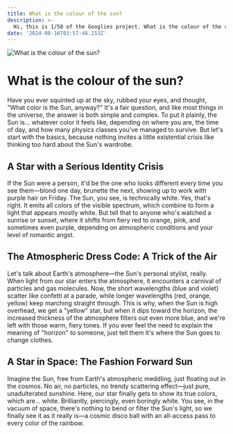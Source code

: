 ```yaml
---
title: What is the colour of the sun?
description: >-
  Hi, this is 1/50 of the Googlies project. What is the colour of the sun?
date: '2024-08-16T03:57:46.153Z'
---
```


![What is the colour of the sun?](https://github.com/abel-yelin/googlies/blob/main/public/What-is-the-colour-of-%20the-sun.png)

# What is the colour of the sun?

Have you ever squinted up at the sky, rubbed your eyes, and thought, "What color is the Sun, anyway?" It's a fair question, and like most things in the universe, the answer is both simple and complex. To put it plainly, the Sun is… whatever color it feels like, depending on where you are, the time of day, and how many physics classes you've managed to survive. But let's start with the basics, because nothing invites a little existential crisis like thinking too hard about the Sun's wardrobe.

## A Star with a Serious Identity Crisis

If the Sun were a person, it'd be the one who looks different every time you see them—blond one day, brunette the next, showing up to work with purple hair on Friday. The Sun, you see, is technically white. Yes, that's right. It emits all colors of the visible spectrum, which combine to form a light that appears mostly white. But tell that to anyone who's watched a sunrise or sunset, where it shifts from fiery red to orange, pink, and sometimes even purple, depending on atmospheric conditions and your level of romantic angst.

## The Atmospheric Dress Code: A Trick of the Air

Let's talk about Earth's atmosphere—the Sun's personal stylist, really. When light from our star enters the atmosphere, it encounters a carnival of particles and gas molecules. Now, the short wavelengths (blue and violet) scatter like confetti at a parade, while longer wavelengths (red, orange, yellow) keep marching straight through. This is why, when the Sun is high overhead, we get a "yellow" star, but when it dips toward the horizon, the increased thickness of the atmosphere filters out even more blue, and we're left with those warm, fiery tones. If you ever feel the need to explain the meaning of "horizon" to someone, just tell them it's where the Sun goes to change clothes.

## A Star in Space: The Fashion Forward Sun

Imagine the Sun, free from Earth's atmospheric meddling, just floating out in the cosmos. No air, no particles, no trendy scattering effect—just pure, unadulterated sunshine. Here, our star finally gets to show its true colors, which are... white. Brilliantly, piercingly, even boringly white. You see, in the vacuum of space, there's nothing to bend or filter the Sun's light, so we finally see it as it really is—a cosmic disco ball with an all-access pass to every color of the rainbow.
